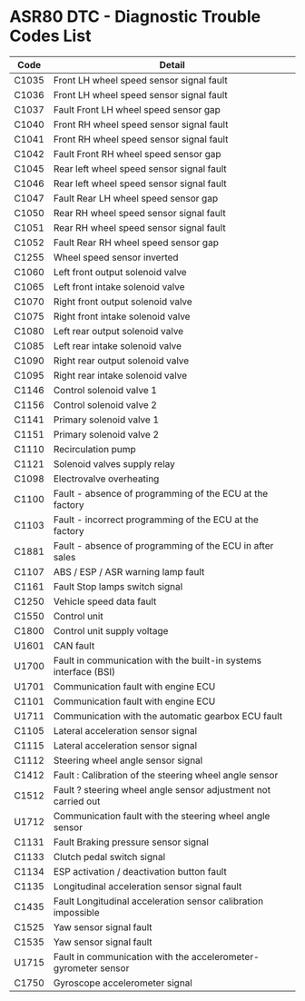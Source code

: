 # ASR80 DTC - Diagnostic Trouble Codes List

| Code | Detail |
| - | - |
| C1035 | Front LH wheel speed sensor signal fault |
| C1036 | Front LH wheel speed sensor signal fault |
| C1037 | Fault Front LH wheel speed sensor gap |
| C1040 | Front RH wheel speed sensor signal fault |
| C1041 | Front RH wheel speed sensor signal fault |
| C1042 | Fault Front RH wheel speed sensor gap |
| C1045 | Rear left wheel speed sensor signal fault |
| C1046 | Rear left wheel speed sensor signal fault |
| C1047 | Fault Rear LH wheel speed sensor gap |
| C1050 | Rear RH wheel speed sensor signal fault |
| C1051 | Rear RH wheel speed sensor signal fault |
| C1052 | Fault Rear RH wheel speed sensor gap |
| C1255 | Wheel speed sensor inverted |
| C1060 | Left front output solenoid valve |
| C1065 | Left front intake solenoid valve |
| C1070 | Right front output solenoid valve |
| C1075 | Right front intake solenoid valve |
| C1080 | Left rear output solenoid valve |
| C1085 | Left rear intake solenoid valve |
| C1090 | Right rear output solenoid valve |
| C1095 | Right rear intake solenoid valve |
| C1146 | Control solenoid valve 1 |
| C1156 | Control solenoid valve 2 |
| C1141 | Primary solenoid valve 1 |
| C1151 | Primary solenoid valve 2 |
| C1110 | Recirculation pump |
| C1121 | Solenoid valves supply relay |
| C1098 | Electrovalve overheating |
| C1100 | Fault - absence of programming of the ECU at the factory |
| C1103 | Fault - incorrect programming of the ECU at the factory |
| C1881 | Fault - absence of programming of the ECU in after sales |
| C1107 | ABS / ESP / ASR warning lamp fault |
| C1161 | Fault Stop lamps switch signal |
| C1250 | Vehicle speed data fault |
| C1550 | Control unit |
| C1800 | Control unit supply voltage |
| U1601 | CAN fault |
| U1700 | Fault in communication with the built-in systems interface (BSI) |
| U1701 | Communication fault with engine ECU |
| C1101 | Communication fault with engine ECU |
| U1711 | Communication with the automatic gearbox ECU fault |
| C1105 | Lateral acceleration sensor signal |
| C1115 | Lateral acceleration sensor signal |
| C1112 | Steering wheel angle sensor signal |
| C1412 | Fault : Calibration of the steering wheel angle sensor |
| C1512 | Fault ? steering wheel angle sensor adjustment not carried out |
| U1712 | Communication fault with the steering wheel angle sensor |
| C1131 | Fault Braking pressure sensor signal |
| C1133 | Clutch pedal switch signal |
| C1134 | ESP activation / deactivation button fault |
| C1135 | Longitudinal acceleration sensor signal fault |
| C1435 | Fault Longitudinal acceleration sensor calibration impossible |
| C1525 | Yaw sensor signal fault |
| C1535 | Yaw sensor signal fault |
| U1715 | Fault in communication with the accelerometer-gyrometer sensor |
| C1750 | Gyroscope accelerometer signal |
